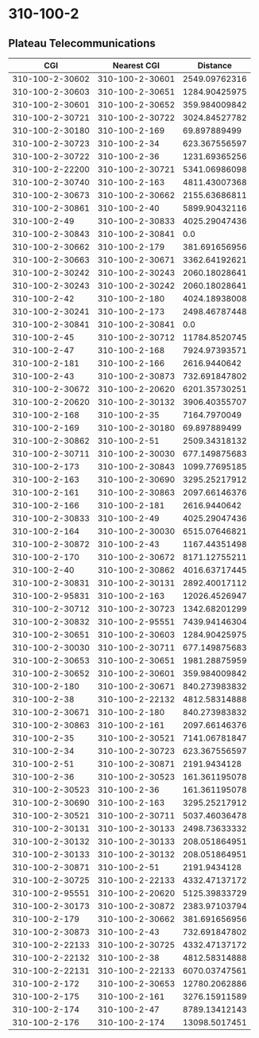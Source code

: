 # 310-100-2
## Plateau Telecommunications


| CGI | Nearest CGI | Distance |
|-----|-------------|----------|
| 310-100-2-30602 | 310-100-2-30601 | 2549.09762316 |
| 310-100-2-30603 | 310-100-2-30651 | 1284.90425975 |
| 310-100-2-30601 | 310-100-2-30652 | 359.984009842 |
| 310-100-2-30721 | 310-100-2-30722 | 3024.84527782 |
| 310-100-2-30180 | 310-100-2-169 | 69.897889499 |
| 310-100-2-30723 | 310-100-2-34 | 623.367556597 |
| 310-100-2-30722 | 310-100-2-36 | 1231.69365256 |
| 310-100-2-22200 | 310-100-2-30721 | 5341.06986098 |
| 310-100-2-30740 | 310-100-2-163 | 4811.43007368 |
| 310-100-2-30673 | 310-100-2-30662 | 2155.63686811 |
| 310-100-2-30861 | 310-100-2-40 | 5899.90432116 |
| 310-100-2-49 | 310-100-2-30833 | 4025.29047436 |
| 310-100-2-30843 | 310-100-2-30841 | 0.0 |
| 310-100-2-30662 | 310-100-2-179 | 381.691656956 |
| 310-100-2-30663 | 310-100-2-30671 | 3362.64192621 |
| 310-100-2-30242 | 310-100-2-30243 | 2060.18028641 |
| 310-100-2-30243 | 310-100-2-30242 | 2060.18028641 |
| 310-100-2-42 | 310-100-2-180 | 4024.18938008 |
| 310-100-2-30241 | 310-100-2-173 | 2498.46787448 |
| 310-100-2-30841 | 310-100-2-30841 | 0.0 |
| 310-100-2-45 | 310-100-2-30712 | 11784.8520745 |
| 310-100-2-47 | 310-100-2-168 | 7924.97393571 |
| 310-100-2-181 | 310-100-2-166 | 2616.9440642 |
| 310-100-2-43 | 310-100-2-30873 | 732.691847802 |
| 310-100-2-30672 | 310-100-2-20620 | 6201.35730251 |
| 310-100-2-20620 | 310-100-2-30132 | 3906.40355707 |
| 310-100-2-168 | 310-100-2-35 | 7164.7970049 |
| 310-100-2-169 | 310-100-2-30180 | 69.897889499 |
| 310-100-2-30862 | 310-100-2-51 | 2509.34318132 |
| 310-100-2-30711 | 310-100-2-30030 | 677.149875683 |
| 310-100-2-173 | 310-100-2-30843 | 1099.77695185 |
| 310-100-2-163 | 310-100-2-30690 | 3295.25217912 |
| 310-100-2-161 | 310-100-2-30863 | 2097.66146376 |
| 310-100-2-166 | 310-100-2-181 | 2616.9440642 |
| 310-100-2-30833 | 310-100-2-49 | 4025.29047436 |
| 310-100-2-164 | 310-100-2-30030 | 6515.07646821 |
| 310-100-2-30872 | 310-100-2-43 | 1167.44351498 |
| 310-100-2-170 | 310-100-2-30672 | 8171.12755211 |
| 310-100-2-40 | 310-100-2-30862 | 4016.63717445 |
| 310-100-2-30831 | 310-100-2-30131 | 2892.40017112 |
| 310-100-2-95831 | 310-100-2-163 | 12026.4526947 |
| 310-100-2-30712 | 310-100-2-30723 | 1342.68201299 |
| 310-100-2-30832 | 310-100-2-95551 | 7439.94146304 |
| 310-100-2-30651 | 310-100-2-30603 | 1284.90425975 |
| 310-100-2-30030 | 310-100-2-30711 | 677.149875683 |
| 310-100-2-30653 | 310-100-2-30651 | 1981.28875959 |
| 310-100-2-30652 | 310-100-2-30601 | 359.984009842 |
| 310-100-2-180 | 310-100-2-30671 | 840.273983832 |
| 310-100-2-38 | 310-100-2-22132 | 4812.58314888 |
| 310-100-2-30671 | 310-100-2-180 | 840.273983832 |
| 310-100-2-30863 | 310-100-2-161 | 2097.66146376 |
| 310-100-2-35 | 310-100-2-30521 | 7141.06781847 |
| 310-100-2-34 | 310-100-2-30723 | 623.367556597 |
| 310-100-2-51 | 310-100-2-30871 | 2191.9434128 |
| 310-100-2-36 | 310-100-2-30523 | 161.361195078 |
| 310-100-2-30523 | 310-100-2-36 | 161.361195078 |
| 310-100-2-30690 | 310-100-2-163 | 3295.25217912 |
| 310-100-2-30521 | 310-100-2-30711 | 5037.46036478 |
| 310-100-2-30131 | 310-100-2-30133 | 2498.73633332 |
| 310-100-2-30132 | 310-100-2-30133 | 208.051864951 |
| 310-100-2-30133 | 310-100-2-30132 | 208.051864951 |
| 310-100-2-30871 | 310-100-2-51 | 2191.9434128 |
| 310-100-2-30725 | 310-100-2-22133 | 4332.47137172 |
| 310-100-2-95551 | 310-100-2-20620 | 5125.39833729 |
| 310-100-2-30173 | 310-100-2-30872 | 2383.97103794 |
| 310-100-2-179 | 310-100-2-30662 | 381.691656956 |
| 310-100-2-30873 | 310-100-2-43 | 732.691847802 |
| 310-100-2-22133 | 310-100-2-30725 | 4332.47137172 |
| 310-100-2-22132 | 310-100-2-38 | 4812.58314888 |
| 310-100-2-22131 | 310-100-2-22133 | 6070.03747561 |
| 310-100-2-172 | 310-100-2-30653 | 12780.2062886 |
| 310-100-2-175 | 310-100-2-161 | 3276.15911589 |
| 310-100-2-174 | 310-100-2-47 | 8789.13412143 |
| 310-100-2-176 | 310-100-2-174 | 13098.5017451 |
